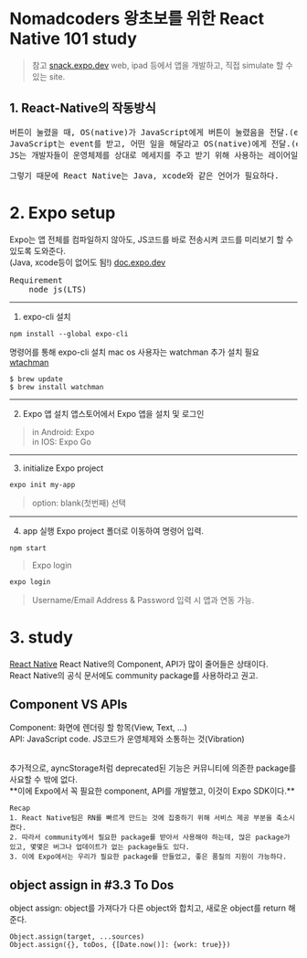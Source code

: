 # Nomadcoders 왕초보를 위한 React Native 101 study

> 참고
> [snack.expo.dev](https://snack.expo.dev/)
> web, ipad 등에서 앱을 개발하고, 직접 simulate 할 수 있는 site.

## 1. React-Native의 작동방식

<pre>
버튼이 눌렸을 때, OS(native)가 JavaScript에게 버튼이 눌렸음을 전달.(event)
JavaScript는 event를 받고, 어떤 일을 해달라고 OS(native)에게 전달.(event)
JS는 개발자들이 운영체제를 상대로 메세지를 주고 받기 위해 사용하는 레이어일 뿐

그렇기 때문에 React Native는 Java, xcode와 같은 언어가 필요하다.
</pre>

# 2. Expo setup

Expo는 앱 전체를 컴파일하지 않아도, JS코드를 바로 전송시켜 코드를 미리보기 할 수 있도록 도와준다.<br>
(Java, xcode등이 없어도 됨!)
[doc.expo.dev](https://docs.expo.dev/)

<pre>
Requirement
    node js(LTS)
</pre>
<hr />

1. expo-cli 설치

```
npm install --global expo-cli
```

명령어를 통해 expo-cli 설치
mac os 사용자는 watchman 추가 설치 필요 [wtachman](https://facebook.github.io/watchman/docs/install#buildinstall)

```
$ brew update
$ brew install watchman
```

<hr />

2. Expo 앱 설치
   앱스토어에서 Expo 앱을 설치 및 로그인

> in Android: Expo  
> in IOS: Expo Go

<hr />

3. initialize Expo project

```
expo init my-app
```

> option: blank(첫번째) 선택

<hr />

4. app 실행
   Expo project 폴더로 이동하여 명령어 입력.

```
npm start
```

> Expo login

```
expo login
```

> Username/Email Address & Password 입력 시 앱과 연동 가능.

# 3. study

[React Native](https://reactnative.dev/)
React Native의 Component, API가 많이 줄어들은 상태이다.<br>
React Native의 공식 문서에도 community package를 사용하라고 권고.

## Component VS APIs

Component: 화면에 렌더링 할 항목(View, Text, ...)<br>
API: JavaScript code. JS코드가 운영체제와 소통하는 것(Vibration)<br>

<br>
추가적으로, ayncStorage처럼 deprecated된 기능은 커뮤니티에 의존한 package를 사요할 수 밖에 없다.<br>
**이에 Expo에서 꼭 필요한 component, API를 개발했고, 이것이 Expo SDK이다.**

```
Recap
1. React Native팀은 RN를 빠르게 만드는 것에 집중하기 위해 서비스 제공 부분을 축소시켰다.
2. 따라서 community에서 필요한 package를 받아서 사용해야 하는데, 많은 package가 있고, 몇몇은 버그나 업데이트가 없는 package들도 있다.
3. 이에 Expo에서는 우리가 필요한 package를 만들었고, 좋은 품질의 지원이 가능하다.
```

## object assign in #3.3 To Dos

object assign: object를 가져다가 다른 object와 합치고, 새로운 object를 return 해준다.

```
Object.assign(target, ...sources)
Object.assign({}, toDos, {[Date.now()]: {work: true}})
```
